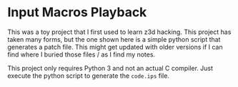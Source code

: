 # Input Macros Playback

This was a toy project that I first used to learn z3d hacking. This project has taken many forms, but the one shown here is a simple python script that generates a patch file. This might get updated with older versions if I can find where I buried those files / as I find my notes.

This project only requires Python 3 and not an actual C compiler. Just execute the python script to generate the ```code.ips``` file.